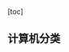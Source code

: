 
[toc]


## 计算机分类














































































































































































































































































































































































































































